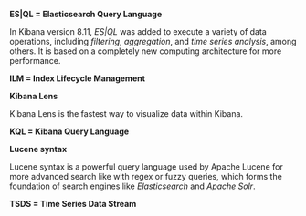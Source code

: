 **ES|QL = Elasticsearch Query Language**

In Kibana version 8.11, *ES|QL* was added to execute a variety of data operations, 
including *filtering*, *aggregation*, and *time series analysis*, among others.
It is based on a completely new computing architecture for more performance.

**ILM = Index Lifecycle Management**

**Kibana Lens**

Kibana Lens is the fastest way to visualize data within Kibana.

**KQL = Kibana Query Language**

**Lucene syntax**

Lucene syntax is a powerful query language used by Apache Lucene for more advanced search 
like with regex or fuzzy queries, which forms the foundation of search engines like *Elasticsearch* and *Apache Solr*.

**TSDS = Time Series Data Stream**
